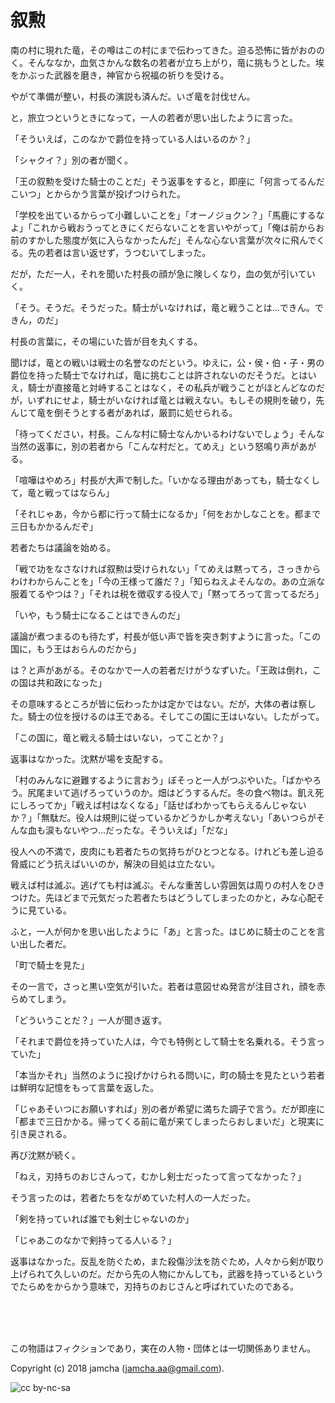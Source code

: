 

# 叙勲

南の村に現れた竜，その噂はこの村にまで伝わってきた。迫る恐怖に皆がおののく。そんななか，血気さかんな数名の若者が立ち上がり，竜に挑もうとした。埃をかぶった武器を磨き，神官から祝福の祈りを受ける。  

やがて準備が整い，村長の演説も済んだ。いざ竜を討伐せん。  

と，旅立つというときになって，一人の若者が思い出したように言った。  

「そういえば，このなかで爵位を持っている人はいるのか？」  

「シャクイ？」別の者が聞く。  

「王の叙勲を受けた騎士のことだ」そう返事をすると，即座に「何言ってるんだこいつ」とからかう言葉が投げつけられた。  

「学校を出ているからって小難しいことを」「オーノジョクン？」「馬鹿にするなよ」「これから戦おうってときにくだらないことを言いやがって」「俺は前からお前のすかした態度が気に入らなかったんだ」そんな心ない言葉が次々に飛んでくる。先の若者は言い返せず，うつむいてしまった。  

だが，ただ一人，それを聞いた村長の顔が急に険しくなり，血の気が引いていく。  

「そう。そうだ。そうだった。騎士がいなければ，竜と戦うことは…できん。できん，のだ」  

村長の言葉に，その場にいた皆が目を丸くする。  

聞けば，竜との戦いは戦士の名誉なのだという。ゆえに，公・侯・伯・子・男の爵位を持った騎士でなければ，竜に挑むことは許されないのだそうだ。とはいえ，騎士が直接竜と対峙することはなく，その私兵が戦うことがほとんどなのだが，いずれにせよ，騎士がいなければ竜とは戦えない。もしその規則を破り，先んじて竜を倒そうとする者があれば，厳罰に処せられる。  

「待ってください，村長。こんな村に騎士なんかいるわけないでしょう」そんな当然の返事に，別の若者から「こんな村だと。てめえ」という怒鳴り声があがる。  

「喧嘩はやめろ」村長が大声で制した。「いかなる理由があっても，騎士なくして，竜と戦ってはならん」  

「それじゃあ，今から都に行って騎士になるか」「何をおかしなことを。都まで三日もかかるんだぞ」  

若者たちは議論を始める。  

「戦で功をなさなければ叙勲は受けられない」「てめえは黙ってろ，さっきからわけわからんことを」「今の王様って誰だ？」「知らねえよそんなの。あの立派な服着てるやつは？」「それは税を徴収する役人で」「黙ってろって言ってるだろ」  

「いや，もう騎士になることはできんのだ」  

議論が煮つまるのも待たず，村長が低い声で皆を突き刺すように言った。「この国に，もう王はおらんのだから」  

は？と声があがる。そのなかで一人の若者だけがうなずいた。「王政は倒れ，この国は共和政になった」  

その意味するところが皆に伝わったかは定かではない。だが，大体の者は察した。騎士の位を授けるのは王である。そしてこの国に王はいない。したがって。  

「この国に，竜と戦える騎士はいない，ってことか？」  

返事はなかった。沈黙が場を支配する。  

「村のみんなに避難するように言おう」ぼそっと一人がつぶやいた。「ばかやろう。尻尾まいて逃げろっていうのか。畑はどうするんだ。冬の食べ物は。飢え死にしろってか」「戦えば村はなくなる」「話せばわかってもらえるんじゃないか？」「無駄だ。役人は規則に従っているかどうかしか考えない」「あいつらがそんな血も涙もないやつ…だったな。そういえば」「だな」  

役人への不満で，皮肉にも若者たちの気持ちがひとつとなる。けれども差し迫る脅威にどう抗えばいいのか，解決の目処は立たない。  

戦えば村は滅ぶ。逃げても村は滅ぶ。そんな重苦しい雰囲気は周りの村人をひきつけた。先ほどまで元気だった若者たちはどうしてしまったのかと，みな心配そうに見ている。  

ふと，一人が何かを思い出したように「あ」と言った。はじめに騎士のことを言い出した者だ。  

「町で騎士を見た」  

その一言で，さっと黒い空気が引いた。若者は意図せぬ発言が注目され，顔を赤らめてしまう。  

「どういうことだ？」一人が聞き返す。  

「それまで爵位を持っていた人は，今でも特例として騎士を名乗れる。そう言っていた」  

「本当かそれ」当然のように投げかけられる問いに，町の騎士を見たという若者は鮮明な記憶をもって言葉を返した。  

「じゃあそいつにお願いすれば」別の者が希望に満ちた調子で言う。だが即座に「都まで三日かかる。帰ってくる前に竜が来てしまったらおしまいだ」と現実に引き戻される。  

再び沈黙が続く。  

「ねえ，刃持ちのおじさんって，むかし剣士だったって言ってなかった？」  

そう言ったのは，若者たちをながめていた村人の一人だった。  

「剣を持っていれば誰でも剣士じゃないのか」  

「じゃあこのなかで剣持ってる人いる？」  

返事はなかった。反乱を防ぐため，また殺傷沙汰を防ぐため，人々から剣が取り上げられて久しいのだ。だから先の人物にかんしても，武器を持っているというでたらめをからかう意味で，刃持ちのおじさんと呼ばれていたのである。  

<br>  
<br>  

<br>  

この物語はフィクションであり，実在の人物・団体とは一切関係ありません。  

Copyright (c) 2018 jamcha (jamcha.aa@gmail.com).  

![cc by-nc-sa](https://i.creativecommons.org/l/by-nc-sa/4.0/88x31.png)  

